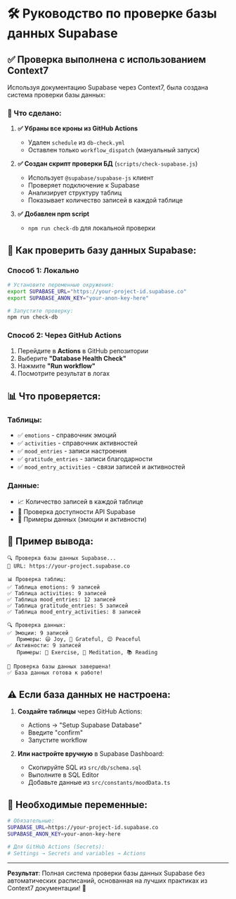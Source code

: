 # 🛠️ Руководство по проверке базы данных Supabase

## ✅ Проверка выполнена с использованием Context7

Используя документацию Supabase через Context7, была создана система проверки базы данных:

### 🔧 Что сделано:

1. **✅ Убраны все кроны из GitHub Actions**
   - Удален `schedule` из `db-check.yml`
   - Оставлен только `workflow_dispatch` (мануальный запуск)

2. **✅ Создан скрипт проверки БД** (`scripts/check-supabase.js`)
   - Использует `@supabase/supabase-js` клиент
   - Проверяет подключение к Supabase
   - Анализирует структуру таблиц
   - Показывает количество записей в каждой таблице

3. **✅ Добавлен npm script** 
   - `npm run check-db` для локальной проверки

## 🚀 Как проверить базу данных Supabase:

### Способ 1: Локально
```bash
# Установите переменные окружения:
export SUPABASE_URL="https://your-project-id.supabase.co"
export SUPABASE_ANON_KEY="your-anon-key-here"

# Запустите проверку:
npm run check-db
```

### Способ 2: Через GitHub Actions
1. Перейдите в **Actions** в GitHub репозитории
2. Выберите **"Database Health Check"**
3. Нажмите **"Run workflow"**
4. Посмотрите результат в логах

## 📊 Что проверяется:

### Таблицы:
- ✅ `emotions` - справочник эмоций
- ✅ `activities` - справочник активностей  
- ✅ `mood_entries` - записи настроения
- ✅ `gratitude_entries` - записи благодарности
- ✅ `mood_entry_activities` - связи записей и активностей

### Данные:
- 📈 Количество записей в каждой таблице
- 🔗 Проверка доступности API Supabase
- 🎯 Примеры данных (эмоции и активности)

## 🔧 Пример вывода:

```
🔍 Проверка базы данных Supabase...
📍 URL: https://your-project.supabase.co

📊 Проверка таблиц:
✅ Таблица emotions: 9 записей
✅ Таблица activities: 9 записей
✅ Таблица mood_entries: 12 записей
✅ Таблица gratitude_entries: 5 записей
✅ Таблица mood_entry_activities: 8 записей

🔍 Проверка данных:
✅ Эмоции: 9 записей
   Примеры: 😃 Joy, 🙏 Grateful, 😌 Peaceful
✅ Активности: 9 записей
   Примеры: 🏃 Exercise, 🧘 Meditation, 📚 Reading

🎉 Проверка базы данных завершена!
✅ База данных готова к работе!
```

## ⚠️ Если база данных не настроена:

1. **Создайте таблицы** через GitHub Actions:
   - Actions → "Setup Supabase Database" 
   - Введите "confirm"
   - Запустите workflow

2. **Или настройте вручную** в Supabase Dashboard:
   - Скопируйте SQL из `src/db/schema.sql`
   - Выполните в SQL Editor
   - Добавьте данные из `src/constants/moodData.ts`

## 🔐 Необходимые переменные:

```bash
# Обязательные:
SUPABASE_URL=https://your-project-id.supabase.co
SUPABASE_ANON_KEY=your-anon-key-here

# Для GitHub Actions (Secrets):
# Settings → Secrets and variables → Actions
```

---

**Результат**: Полная система проверки базы данных Supabase без автоматических расписаний, основанная на лучших практиках из Context7 документации! 🎉 